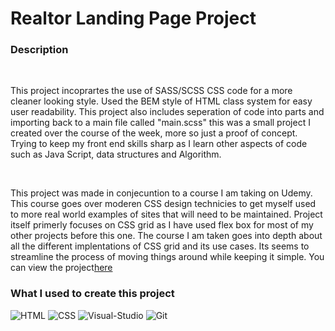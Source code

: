 <h1>Realtor Landing Page Project</h1>
<div>
<h3>Description</h3>
<br>
<p>This project incoprartes the use of SASS/SCSS CSS code for a more cleaner looking style. Used the BEM style of HTML class system for easy user readability. This project also includes seperation of code into parts and importing back to a main file called "main.scss" this was a small project I created over the course of the week, more so just a proof of concept. Trying to keep my front end skills sharp as I learn other aspects of code such as Java Script, data structures and Algorithm. </p>
</div>
<br>
<p>This project was made in conjecuntion to a course I am taking on Udemy. This course goes over moderen CSS design technicies to get myself used to more real world examples of sites that will need to be maintained. Project itself primerly focuses on CSS grid as I have used flex box for most of my other projects before this one. The course I am taken goes into depth about all the different implentations of CSS grid and its use cases. Its seems to streamline the process of moving things around while keeping it simple. You can view the project<a href="https://moonlightwaltz.github.io/Realtor-Landing-Page/">here</a></p>
<div></div>
<h3>What I used to create this project</h3>
<div></div>

  ![HTML](https://img.shields.io/badge/HTML5-E34F26?style=for-the-badge&logo=html5&logoColor=white)
  ![CSS](https://img.shields.io/badge/CSS3-1572B6?style=for-the-badge&logo=css3&logoColor=white)
  ![Visual-Studio](https://img.shields.io/badge/Visual%20Studio-5C2D91?style=for-the-badge&logo=visual-studio&logoColor=white)
  ![Git](https://img.shields.io/badge/git-F05032?style=for-the-badge&logo=git&logoColor=white)
